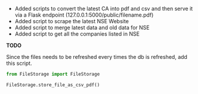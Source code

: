 * Added scripts to convert the latest CA into pdf and csv and then serve it via a Flask endpoint (127.0.0.1:5000/public/filename.pdf)
* Added script to scrape the latest NSE Website
* Added script to merge latest data and old data for NSE
* Added script to get all the companies listed in NSE

**TODO**

Since the files needs to be refreshed every times the db is refreshed, add this script.

```python
from FileStorage import FileStorage

FileStorage.store_file_as_csv_pdf()
```
